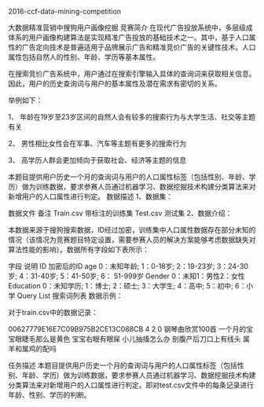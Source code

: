 2016-ccf-data-mining-competition

大数据精准营销中搜狗用户画像挖掘
竞赛简介
在现代广告投放系统中，多层级成体系的用户画像构建算法是实现精准广告投放的基础技术之一。其中，基于人口属性的广告定向技术是普遍适用于品牌展示广告和精准竞价广告的关键性技术。人口属性包括自然人的性别、年龄、学历等基本属性。

在搜索竞价广告系统中，用户通过在搜索引擎输入具体的查询词来获取相关信息。因此，用户的历史查询词与用户的基本属性及潜在需求有密切的关系。

举例如下：

1、 年龄在19岁至23岁区间的自然人会有较多的搜索行为与大学生活、社交等主题有关

2、 男性相比女性会在军事、汽车等主题有更多的搜索行为

3、 高学历人群会更加倾向于获取社会、经济等主题的信息

本题目提供用户历史一个月的查询词与用户的人口属性标签（包括性别、年龄、学历）做为训练数据，要求参赛人员通过机器学习、数据挖掘技术构建分类算法来对新增用户的人口属性进行判定。 数据描述 1、数据集：

数据文件 
备注 Train.csv 带标注的训练集 Test.csv 测试集
2、数据介绍：

本数据来源于搜狗搜索数据，ID经过加密，训练集中人口属性数据存在部分未知的情况（该情况为竞赛题目特定设置，需要参赛人员的解决方案能够考虑数据缺失对算法性能的影响）。数据所有字段如下表所示：

字段 说明 ID 加密后的ID age 0：未知年龄; 1：0-18岁; 2：19-23岁; 3：24-30岁; 4：31-40岁; 5：41-50岁; 6： 51-999岁 Gender 0：未知1：男性2：女性 Education 0：未知学历; 1：博士; 2：硕士; 3：大学生; 4：高中; 5：初中; 6：小学 Query List 搜索词列表 数据示例：

对于train.csv中的数据记录：

00627779E16E7C09B975B2CE13C088CB 4 2 0 钢琴曲欣赏100首 一个月的宝宝眼睫毛那么是黄色 宝宝右眼有眼屎 小儿抽搐怎么办 剖腹产后刀口上有线头 属羊和属鸡的配吗



任务描述 本题目提供用户历史一个月的查询词与用户的人口属性标签（包括性别、年龄、学历）做为训练数据，要求参赛人员通过机器学习、数据挖掘技术构建分类算法来对新增用户的人口属性进行判定。即对test.csv文件中的每条记录进行年龄、性别、学历的判断。
